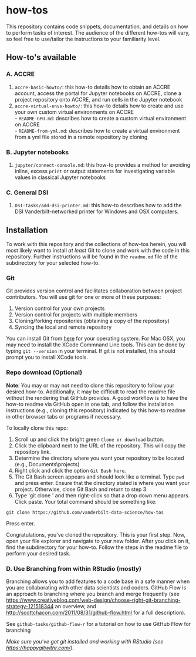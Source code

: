 # how-tos

This repository contains code snippets, documentation, and details on how to perform tasks of interest.  The audience of the different how-tos will vary, so feel free to use/tailor the instructions to your familiarity level.

## How-to's available
### A.  ACCRE
  1. `accre-basic-howto/`: this how-to details how to obtain an ACCRE account, access the portal for Jupyter notebooks on ACCRE, clone a project repository onto ACCRE, and run cells in the Jupyter notebook
  2. `accre-virtual-envs-howto/`: this how-to details how to create and use your own custom virtual environments on ACCRE  
    - `README-GPU.md`: describes how to create a custom virtual environment on ACCRE  
    - `README-from-yml.md`: describes how to create a virtual environment from a yml file stored in a remote repository by cloning
  
### B.  Jupyter notebooks
  1. `jupyter/connect-console.md`: this how-to provides a method for avoiding inline, excess `print` or output statements for investigating variable values in classical Jupyter notebooks
  
### C.  General DSI
  1. `DSI-tasks/add-dsi-printer.md`: this how-to describes how to add the DSI Vanderbilt-networked printer for Windows and OSX computers.


## Installation
To work with this repository and the collections of how-tos herein, you will most likely want to install *at least* Git to clone and work with the code in this repository.  Further instructions will be found in the `readme.md` file of the subdirectory for your selected how-to.

### Git
Git provides version control and facilitates collaboration between project contributors.  You will use git for one or more of these purposes:
1. Version control for your own projects
2. Version control for projects with multiple members
3. Cloning/forking repositories (obtaining a copy of the repository)
4. Syncing the local and remote repository

You can install Git from [here](https://git-scm.com/downloads) for your operating system.  For Mac OSX, you may need to install the XCode Commnand Line tools.  This can be done by typing `git --version` in your terminal.  If git is not installed, this should prompt you to install XCode tools.

### Repo download (Optional)
**Note**: You may or may not need to clone this repository to follow your desired how-to.  Additionally, it may be difficult to read the readme file without the rendering that GitHub provides.  A good workflow is to have the how-to readme via GitHub open in one tab, and follow the installation instructions (e.g., cloning this repository) indicated by this how-to readme in other browser tabs or programs if necessary.

To locally clone this repo:
1. Scroll up and click the bright green `Clone or download` button.  
2. Click the clipboard next to the URL of the repository.  This will copy the repository link.
3. Determine the directory where you want your repository to be located (e.g., Documents\projects)
4. Right click and click the option `Git Bash here`.
5. The Git Bash screen appears and should look like a terminal.  Type `pwd` and press enter.  Ensure that the directory stated is where you want your project.  Otherwise, close Git Bash and return to step 3.
6.  Type 'git clone ' and then right-click so that a drop down menu appears.  Click paste.  Your total command should be something like:
```
git clone https://github.com/vanderbilt-data-science/how-tos
```
Press enter.

Congratulations, you've cloned the repository.  This is your first step.  Now, open your file explorer and navigate to your new folder.  After you click on it, find the subdirectory for your how-to.  Follow the steps in the readme file to perform your desired task.

### D.  Use Branching from within RStudio (mostly)

Branching allows you to add features to a code base in a safe manner when you are collaborating with other data scientists and coders. GitHub Flow is an approach to branching where you branch and merge frequently (see https://www.creativebloq.com/web-design/choose-right-git-branching-strategy-121518344 an overview, and http://scottchacon.com/2011/08/31/github-flow.html for a full description). 

See `github-tasks/github-flow-r` for a tutorial on how to use GitHub Flow for branching

*Make sure you've got git installed and working with RStudio (see https://happygitwithr.com/).*

